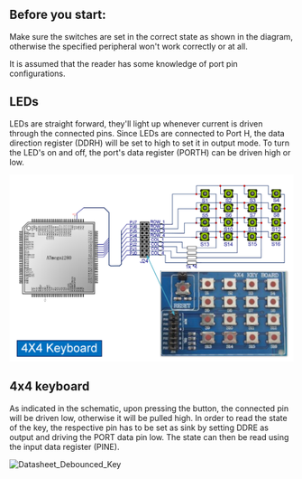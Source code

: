 ## Before you start:

Make sure the switches are set in the correct state as shown in the diagram, otherwise the specified peripheral won't work correctly or at all.

It is assumed that the reader has some knowledge of port pin configurations.

## LEDs

LEDs are straight forward, they'll light up whenever current is driven through the connected pins.
Since LEDs are connected to Port H, the data direction register (DDRH) will be set to high to set it in output mode.
To turn the LED's on and off, the port's data register (PORTH) can be driven high or low.

![Datasheet_LED](assets/Datasheet_4x4.PNG)

## 4x4 keyboard

As indicated in the schematic, upon pressing the button, the connected pin will be driven low, otherwise it will be pulled high.
In order to read the state of the key, the respective pin has to be set as sink by setting DDRE as output and driving the PORT data pin low. The state can then be read using the input data register (PINE).

![Datasheet_Debounced_Key](assets/Datasheet_Debounced_Key.PNG)
